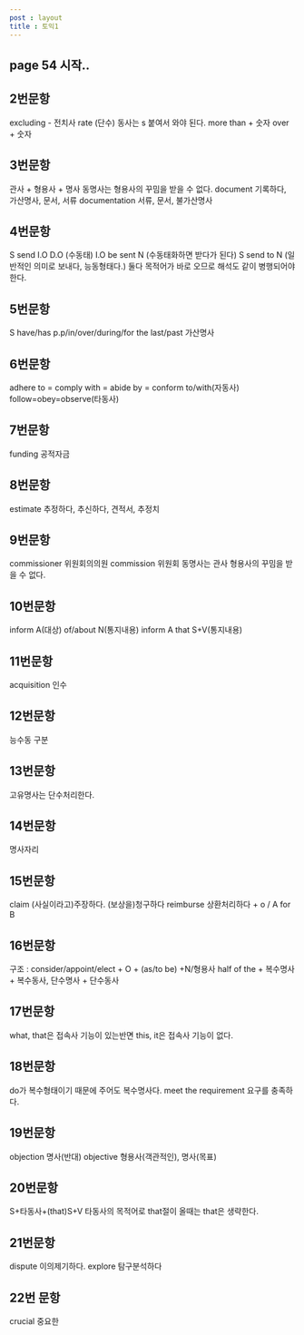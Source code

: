 ```yaml
---
post : layout
title : 토익1
---
```

## page 54 시작..

## 2번문항
excluding - 전치사
rate (단수) 동사는 s 붙여서 와야 된다.
more than + 숫자
over + 숫자
## 3번문항
관사 + 형용사 + 명사
동명사는 형용사의 꾸밈을 받을 수 없다.
document 기록하다, 가산명사, 문서, 서류
documentation 서류, 문서, 불가산명사

## 4번문항
S send I.O D.O
(수동태) I.O be sent N (수동태화하면 받다가 된다)
S send to N (일반적인 의미로 보내다, 능동형태다.)
둘다 목적어가 바로 오므로 해석도 같이 병행되어야 한다.

## 5번문항
S have/has p.p/in/over/during/for the last/past 가산명사

## 6번문항
adhere to = comply with = abide by = conform to/with(자동사) 
follow=obey=observe(타동사)

## 7번문항
funding 공적자금

## 8번문항
estimate 추정하다, 추신하다, 견적서, 추정치

## 9번문항
commissioner 위원회의의원
commission 위원회
동명사는 관사 형용사의 꾸밈을 받을 수 없다.
## 10번문항
inform A(대상) of/about N(통지내용)
inform A that S+V(통지내용)

## 11번문항
acquisition 인수

## 12번문항
능수동 구분

## 13번문항
고유명사는 단수처리한다.
## 14번문항
명사자리
## 15번문항
claim (사실이라고)주장하다. (보상을)청구하다
reimburse 상환처리하다 + o / A for B
## 16번문항
구조 : consider/appoint/elect + O + (as/to be) +N/형용사
half of the + 복수명사 + 복수동사, 단수명사 + 단수동사

## 17번문항
what, that은 접속사 기능이 있는반면
this, it은 접속사 기능이 없다.

## 18번문항
do가 복수형태이기 때문에 주어도 복수명사다.
meet the requirement 요구를 충족하다.

## 19번문항
objection 명사(반대)
objective 형용사(객관적인), 명사(목표)

## 20번문항
S+타동사+(that)S+V 
타동사의 목적어로 that절이 올때는 that은 생략한다.

## 21번문항
dispute 이의제기하다.
explore 탐구분석하다

## 22번 문항
crucial 중요한